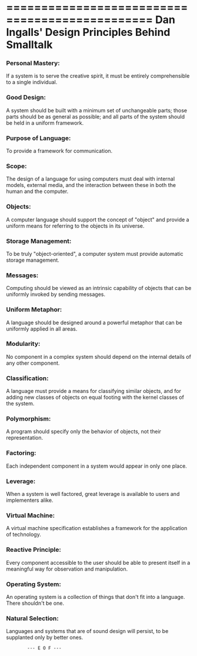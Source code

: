 ===============================================
Dan Ingalls' Design Principles Behind Smalltalk
===============================================

### Personal Mastery: 
If a system is to serve the creative spirit, it must be entirely comprehensible to a single individual.

### Good Design: 
A system should be built with a minimum set of unchangeable parts; those parts should be as general as possible; and all parts of the system should be held in a uniform framework.

### Purpose of Language: 
To provide a framework for communication.

### Scope: 
The design of a language for using computers must deal with internal models, external media, and the interaction between these in both the human and the computer.

### Objects: 
A computer language should support the concept of "object" and provide a uniform means for referring to the objects in its universe.

### Storage Management: 
To be truly "object-oriented", a computer system must provide automatic storage management.

### Messages: 
Computing should be viewed as an intrinsic capability of objects that can be uniformly invoked by sending messages.

### Uniform Metaphor: 
A language should be designed around a powerful metaphor that can be uniformly applied in all areas.

### Modularity: 
No component in a complex system should depend on the internal details of any other component.

### Classification: 
A language must provide a means for classifying similar objects, and for adding new classes of objects on equal footing with the kernel classes of the system.

### Polymorphism: 
A program should specify only the behavior of objects, not their representation.

### Factoring: 
Each independent component in a system would appear in only one place.

### Leverage: 
When a system is well factored, great leverage is available to users and implementers alike.

### Virtual Machine: 
A virtual machine specification establishes a framework for the application of technology.

### Reactive Principle: 
Every component accessible to the user should be able to present itself in a meaningful way for observation and manipulation.

### Operating System: 
An operating system is a collection of things that don't fit into a language. There shouldn't be one.

### Natural Selection: 
Languages and systems that are of sound design will persist, to be supplanted only by better ones.


			--- E O F ---			
